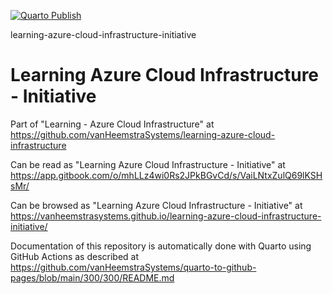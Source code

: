 [![Quarto Publish](https://github.com/vanHeemstraSystems/learning-azure-cloud-infrastructure-initiative/actions/workflows/publish.yml/badge.svg)](https://github.com/vanHeemstraSystems/learning-azure-cloud-infrastructure-initiative/actions/workflows/publish.yml)

learning-azure-cloud-infrastructure-initiative
# Learning Azure Cloud Infrastructure - Initiative

Part of "Learning - Azure Cloud Infrastructure" at https://github.com/vanHeemstraSystems/learning-azure-cloud-infrastructure

Can be read as "Learning Azure Cloud Infrastructure - Initiative" at https://app.gitbook.com/o/mhLLz4wi0Rs2JPkBGvCd/s/VaiLNtxZulQ69lKSHsMr/

Can be browsed as "Learning Azure Cloud Infrastructure - Initiative" at https://vanheemstrasystems.github.io/learning-azure-cloud-infrastructure-initiative/

Documentation of this repository is automatically done with Quarto using GitHub Actions as described at https://github.com/vanHeemstraSystems/quarto-to-github-pages/blob/main/300/300/README.md
